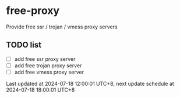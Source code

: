 
# free-proxy
Provide free ssr / trojan / vmess proxy servers


## TODO list
- [ ] add free ssr proxy server
- [ ] add free trojan proxy server
- [ ] add free vmess proxy server

Last updated at 2024-07-18 12:00:01 UTC+8, next update schedule at 2024-07-18 18:00:01 UTC+8

